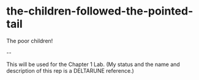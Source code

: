 # the-children-followed-the-pointed-tail
The poor children!

--

This will be used for the Chapter 1 Lab.
(My status and the name and description of this rep is a DELTARUNE reference.)
